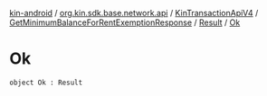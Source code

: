 [kin-android](../../../../index.md) / [org.kin.sdk.base.network.api](../../../index.md) / [KinTransactionApiV4](../../index.md) / [GetMinimumBalanceForRentExemptionResponse](../index.md) / [Result](index.md) / [Ok](./-ok.md)

# Ok

`object Ok : Result`